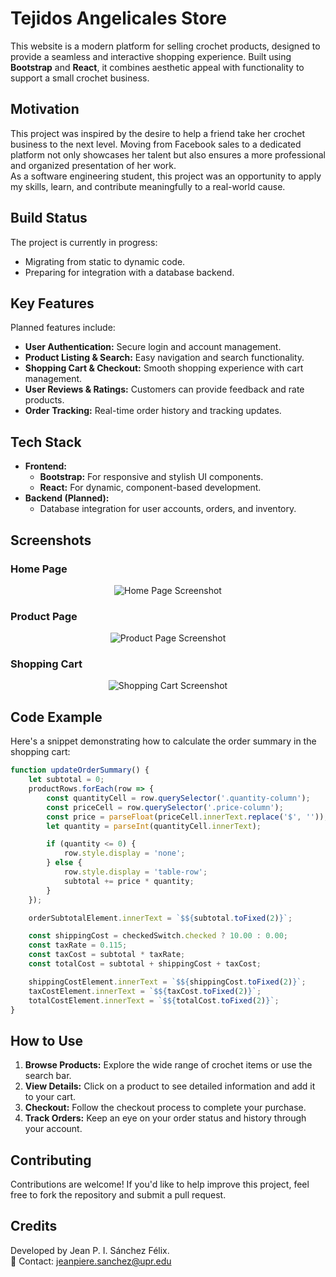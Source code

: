 # **Tejidos Angelicales Store**  

This website is a modern platform for selling crochet products, designed to provide a seamless and interactive shopping experience. Built using **Bootstrap** and **React**, it combines aesthetic appeal with functionality to support a small crochet business.  



## **Motivation**  

This project was inspired by the desire to help a friend take her crochet business to the next level. Moving from Facebook sales to a dedicated platform not only showcases her talent but also ensures a more professional and organized presentation of her work.  
As a software engineering student, this project was an opportunity to apply my skills, learn, and contribute meaningfully to a real-world cause.  



## **Build Status**  

The project is currently in progress:  
- Migrating from static to dynamic code.  
- Preparing for integration with a database backend.  



## **Key Features**  

Planned features include:  
- **User Authentication:** Secure login and account management.  
- **Product Listing & Search:** Easy navigation and search functionality.  
- **Shopping Cart & Checkout:** Smooth shopping experience with cart management.  
- **User Reviews & Ratings:** Customers can provide feedback and rate products.  
- **Order Tracking:** Real-time order history and tracking updates.  



## **Tech Stack**  

- **Frontend:**  
  - **Bootstrap:** For responsive and stylish UI components.  
  - **React:** For dynamic, component-based development.  
- **Backend (Planned):**  
  - Database integration for user accounts, orders, and inventory.  



## **Screenshots**  

### Home Page  
<p align="center">
<img src="https://github.com/JeanSanchezFelix/tejidosangelicales.store/assets/109083974/2bca3912-7c13-4ebc-aad3-e81cc6aa18fa" alt="Home Page Screenshot">
</p>  

### Product Page  
<p align="center">
<img src="https://github.com/JeanSanchezFelix/tejidosangelicales.store/assets/109083974/fafc23da-60a3-4000-a581-4e823e4b8f5d" alt="Product Page Screenshot">
</p>  

### Shopping Cart  
<p align="center">
<img src="https://github.com/JeanSanchezFelix/tejidosangelicales.store/assets/109083974/dcd92266-97e0-4834-9f0e-642b83ccb4f1" alt="Shopping Cart Screenshot">
</p>  



## **Code Example**  

Here's a snippet demonstrating how to calculate the order summary in the shopping cart:  

```javascript
function updateOrderSummary() {
    let subtotal = 0;
    productRows.forEach(row => {
        const quantityCell = row.querySelector('.quantity-column');
        const priceCell = row.querySelector('.price-column');
        const price = parseFloat(priceCell.innerText.replace('$', ''));
        let quantity = parseInt(quantityCell.innerText);

        if (quantity <= 0) {
            row.style.display = 'none';
        } else {
            row.style.display = 'table-row';
            subtotal += price * quantity;
        }
    });

    orderSubtotalElement.innerText = `$${subtotal.toFixed(2)}`;

    const shippingCost = checkedSwitch.checked ? 10.00 : 0.00;
    const taxRate = 0.115;
    const taxCost = subtotal * taxRate;
    const totalCost = subtotal + shippingCost + taxCost;

    shippingCostElement.innerText = `$${shippingCost.toFixed(2)}`;
    taxCostElement.innerText = `$${taxCost.toFixed(2)}`;
    totalCostElement.innerText = `$${totalCost.toFixed(2)}`;
}
```  



## **How to Use**  

1. **Browse Products:** Explore the wide range of crochet items or use the search bar.  
2. **View Details:** Click on a product to see detailed information and add it to your cart.  
3. **Checkout:** Follow the checkout process to complete your purchase.  
4. **Track Orders:** Keep an eye on your order status and history through your account.  



## **Contributing**  

Contributions are welcome! If you'd like to help improve this project, feel free to fork the repository and submit a pull request.  



## **Credits**  

Developed by Jean P. I. Sánchez Félix.  
📧 Contact: [jeanpiere.sanchez@upr.edu](mailto:jeanpiere.sanchez@upr.edu)  

 
